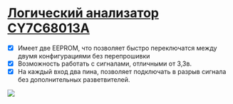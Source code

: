 ﻿# [Логический анализатор CY7C68013A](https://github.com/mpp2508/mpp_cy7c68013a_la)
- [x] Имеет две EEPROM, что позволяет быстро переключатся между двумя конфигурациями без перепрошивки
- [x] Возможность работать с сигналами, отличными от 3,3в. 
- [x] На каждый вход два пина, позволяет подключать в разрыв сигнала без дополнительных разветвителей.

![](img/001.png)